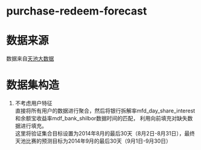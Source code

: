 # purchase-redeem-forecast
# 数据来源
数据来自[天池大数据](https://tianchi.aliyun.com/competition/entrance/231573/information)

# 数据集构造
1. 不考虑用户特征 <br>
直接将所有用户的数据进行聚合，然后将银行拆解率mfd_day_share_interest和余额宝收益率mdf_bank_shilbor数据时间的匹配，
利用向前填充对缺失数据进行填充。<br>
这里将验证集合目标设置为2014年8月的最后30天（8月2日-8月31日），最终天池比赛的预测目标为2014年9月的最后30天（9月1日-9月30日）